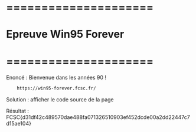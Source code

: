 # =====================
#  Epreuve Win95 Forever
# =====================

Enoncé : Bienvenue dans les années 90 !

```bash
    https://win95-forever.fcsc.fr/
```

Solution : afficher le code source de la page

Résultat : FCSC{d31df42c489570dae488fa071326510903ef452dcde00a2dd22447c7d15ae104}